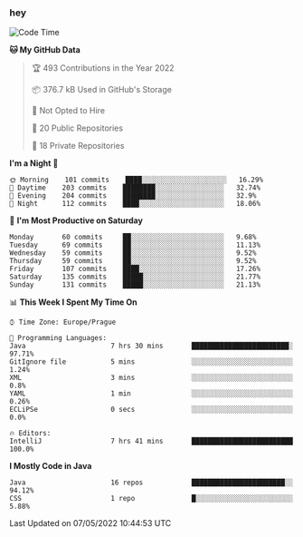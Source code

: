 ### hey

<!--START_SECTION:waka-->
![Code Time](http://img.shields.io/badge/Code%20Time-655%20hrs%2013%20mins-blue)

**🐱 My GitHub Data** 

> 🏆 493 Contributions in the Year 2022
 > 
> 📦 376.7 kB Used in GitHub's Storage 
 > 
> 🚫 Not Opted to Hire
 > 
> 📜 20 Public Repositories 
 > 
> 🔑 18 Private Repositories  
 > 
**I'm a Night 🦉** 

```text
🌞 Morning    101 commits    ████░░░░░░░░░░░░░░░░░░░░░   16.29% 
🌆 Daytime    203 commits    ████████░░░░░░░░░░░░░░░░░   32.74% 
🌃 Evening    204 commits    ████████░░░░░░░░░░░░░░░░░   32.9% 
🌙 Night      112 commits    ████░░░░░░░░░░░░░░░░░░░░░   18.06%

```
📅 **I'm Most Productive on Saturday** 

```text
Monday       60 commits     ██░░░░░░░░░░░░░░░░░░░░░░░   9.68% 
Tuesday      69 commits     ██░░░░░░░░░░░░░░░░░░░░░░░   11.13% 
Wednesday    59 commits     ██░░░░░░░░░░░░░░░░░░░░░░░   9.52% 
Thursday     59 commits     ██░░░░░░░░░░░░░░░░░░░░░░░   9.52% 
Friday       107 commits    ████░░░░░░░░░░░░░░░░░░░░░   17.26% 
Saturday     135 commits    █████░░░░░░░░░░░░░░░░░░░░   21.77% 
Sunday       131 commits    █████░░░░░░░░░░░░░░░░░░░░   21.13%

```


📊 **This Week I Spent My Time On** 

```text
⌚︎ Time Zone: Europe/Prague

💬 Programming Languages: 
Java                     7 hrs 30 mins       ████████████████████████░   97.71% 
GitIgnore file           5 mins              ░░░░░░░░░░░░░░░░░░░░░░░░░   1.24% 
XML                      3 mins              ░░░░░░░░░░░░░░░░░░░░░░░░░   0.8% 
YAML                     1 min               ░░░░░░░░░░░░░░░░░░░░░░░░░   0.26% 
ECLiPSe                  0 secs              ░░░░░░░░░░░░░░░░░░░░░░░░░   0.0%

🔥 Editors: 
IntelliJ                 7 hrs 41 mins       █████████████████████████   100.0%

```

**I Mostly Code in Java** 

```text
Java                     16 repos            ███████████████████████░░   94.12% 
CSS                      1 repo              █░░░░░░░░░░░░░░░░░░░░░░░░   5.88%

```



 Last Updated on 07/05/2022 10:44:53 UTC
<!--END_SECTION:waka-->
